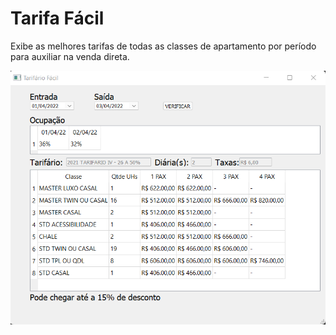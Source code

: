 # Tarifa Fácil

Exibe as melhores tarifas de todas as classes de apartamento por período para auxiliar na venda direta.

![alt text](imagem.png)
